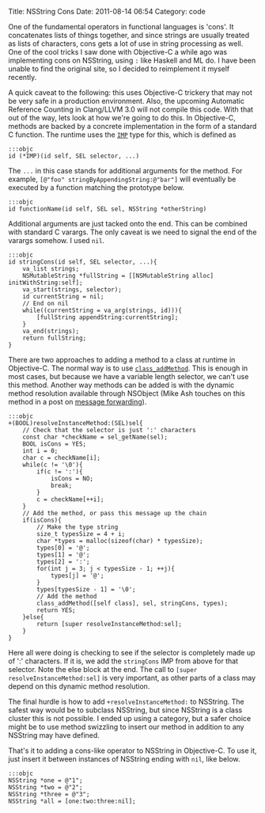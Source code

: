 Title: NSString Cons
Date: 2011-08-14 06:54
Category: code

One of the fundamental operators in functional languages is 'cons'. It
concatenates lists of things together, and since strings are usually treated as
lists of characters, cons gets a lot of use in string processing as well. One
of the cool tricks I saw done with Objective-C a while ago was implementing
cons on NSString, using `:` like Haskell and ML do. I have been unable to find
the original site, so I decided to reimplement it myself recently.

<!--more-->

A quick caveat to the following: this uses Objective-C trickery that may not be
very safe in a production environment. Also, the upcoming Automatic Reference
Counting in Clang/LLVM 3.0 will not compile this code. With that out of the
way, lets look at how we're going to do this. In Objective-C, methods are
backed by a concrete implementation in the form of a standard C function. The
runtime uses the [`IMP`][IMP] type for this, which is defined as

    :::objc
    id (*IMP)(id self, SEL selector, ...)

The `...` in this case stands for additional arguments for the method. For
example, `[@"foo" stringByAppendingString:@"bar"]` will eventually be executed
by a function matching the prototype below.

    :::objc
    id functionName(id self, SEL sel, NSString *otherString)

Additional arguments are just tacked onto the end. This can be combined with
standard C varargs. The only caveat is we need to signal the end of the varargs
somehow. I used `nil`.

    :::objc
    id stringCons(id self, SEL selector, ...){
    	va_list strings;
    	NSMutableString *fullString = [[NSMutableString alloc] initWithString:self];
    	va_start(strings, selector);
    	id currentString = nil;
    	// End on nil
    	while((currentString = va_arg(strings, id))){
    		[fullString appendString:currentString];
    	}
    	va_end(strings);
    	return fullString;
    }

There are two approaches to adding a method to a class at runtime in
Objective-C. The  normal way is to use
[`class_addMethod`][class_addMethod]. This is enough in most cases, but because
we have a variable length selector, we can't use this method. Another way
methods can be added is with the dynamic method resolution available through
NSObject (Mike Ash touches on this method in a post on
[message forwarding][msgfwd]).

    :::objc
    +(BOOL)resolveInstanceMethod:(SEL)sel{
    	// Check that the selector is just ':' characters
    	const char *checkName = sel_getName(sel);
    	BOOL isCons = YES;
    	int i = 0;
    	char c = checkName[i];
    	while(c != '\0'){
    		if(c != ':'){
    			isCons = NO;
    			break;
    		}
    		c = checkName[++i];
    	}
    	// Add the method, or pass this message up the chain
    	if(isCons){
    		// Make the type string
    		size_t typesSize = 4 + i;
    		char *types = malloc(sizeof(char) * typesSize);
    		types[0] = '@';
    		types[1] = '@';
    		types[2] = ':';
    		for(int j = 3; j < typesSize - 1; ++j){
    			types[j] = '@';
    		}
    		types[typesSize - 1] = '\0';
    		// Add the method
    		class_addMethod([self class], sel, stringCons, types);
    		return YES;
    	}else{
    		return [super resolveInstanceMethod:sel];
    	}
    }

Here all were doing is checking to see if the selector is completely made up
of ':' characters. If it is, we add the `stringCons` IMP from above for that
selector. Note the else block at the end. The call to
`[super resolveInstanceMethod:sel]` is very important, as other parts of a
class may depend on this dynamic method resolution.

The final hurdle is how to add `+resolveInstanceMethod:` to NSString. The
safest way would be to subclass NSString, but since NSString is a class cluster
this is not possible. I ended up using a category, but a safer choice might be
to use method swizzling to insert our method in addition to any NSString may
have defined.

That's it to adding a cons-like operator to NSString in Objective-C. To use it,
just insert it between instances of NSString ending with `nil`, like below.

    :::objc
    NSString *one = @"1";
    NSString *two = @"2";
    NSString *three = @"3";
    NSString *all = [one:two:three:nil];

[IMP]: http://developer.apple.com/library/mac/documentation/Cocoa/Reference/ObjCRuntimeRef/Reference/reference.html#//apple_ref/doc/uid/TP40001418-CH3g-BAJFGBJF
[class_addMethod]: http://developer.apple.com/library/mac/documentation/Cocoa/Reference/ObjCRuntimeRef/Reference/reference.html#//apple_ref/c/func/class_addMethod
[msgfwd]: http://mikeash.com/pyblog/friday-qa-2009-03-27-objective-c-message-forwarding.html
